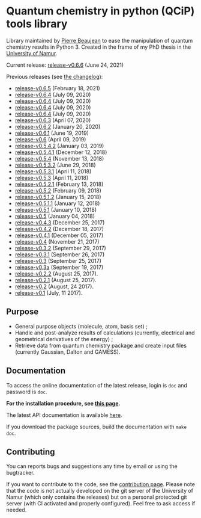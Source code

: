 # Quantum chemistry in python (QCiP) tools library

Library maintained by [Pierre Beaujean](pierre.beaujean@unamur.be) to ease the manipulation of quantum chemistry results in Python 3. Created in the frame of my PhD thesis in the [University of Namur](https://www.unamur.be).

<!-- STABLE: -->
Current release: [release-v0.6.6](https://gitlab.unamur.be/chimie/lct/qcip_tools/tree/release-v0.6.6) (June 24, 2021)

Previous releases (see [the changelog](./CHANGELOG.md)):

<!-- PREVIOUS: -->
+  [release-v0.6.5](https://gitlab.unamur.be/chimie/lct/qcip_tools/tree/release-v0.6.5) (February 18, 2021)
+  [release-v0.6.4](https://gitlab.unamur.be/chimie/lct/qcip_tools/tree/release-v0.6.4) (July 09, 2020)
+  [release-v0.6.4](https://gitlab.unamur.be/chimie/lct/qcip_tools/tree/release-v0.6.4) (July 09, 2020)
+  [release-v0.6.4](https://gitlab.unamur.be/chimie/lct/qcip_tools/tree/release-v0.6.4) (July 09, 2020)
+  [release-v0.6.4](https://gitlab.unamur.be/chimie/lct/qcip_tools/tree/release-v0.6.4) (July 09, 2020)
+  [release-v0.6.3](https://gitlab.unamur.be/chimie/lct/qcip_tools/tree/release-v0.6.3) (April 07, 2020)
+  [release-v0.6.2](https://gitlab.unamur.be/chimie/lct/qcip_tools/tree/release-v0.6.2) (January 20, 2020)
+  [release-v0.6.1](https://gitlab.unamur.be/chimie/lct/qcip_tools/tree/release-v0.6.1) (June 19, 2019)
+  [release-v0.6](https://gitlab.unamur.be/chimie/lct/qcip_tools/tree/release-v0.6) (April 09, 2019)
+  [release-v0.5.4.2](https://gitlab.unamur.be/chimie/lct/qcip_tools/tree/release-v0.5.4.2) (January 03, 2019)
+  [release-v0.5.4.1](https://gitlab.unamur.be/chimie/lct/qcip_tools/tree/release-v0.5.4.1) (December 12, 2018)
+  [release-v0.5.4](https://gitlab.unamur.be/chimie/lct/qcip_tools/tree/release-v0.5.4) (November 13, 2018)
+  [release-v0.5.3.2](https://gitlab.unamur.be/chimie/lct/qcip_tools/tree/release-v0.5.3.2) (June 29, 2018)
+  [release-v0.5.3.1](https://gitlab.unamur.be/chimie/lct/qcip_tools/tree/release-v0.5.3.1) (April 11, 2018)
+  [release-v0.5.3](https://gitlab.unamur.be/chimie/lct/qcip_tools/tree/release-v0.5.3) (April 11, 2018)
+  [release-v0.5.2.1](https://gitlab.unamur.be/chimie/lct/qcip_tools/tree/release-v0.5.2.1) (February 13, 2018)
+  [release-v0.5.2](https://gitlab.unamur.be/chimie/lct/qcip_tools/tree/release-v0.5.2) (February 09, 2018)
+  [release-v0.5.1.2](https://gitlab.unamur.be/chimie/lct/qcip_tools/tree/release-v0.5.1.2) (January 15, 2018)
+  [release-v0.5.1.1](https://gitlab.unamur.be/chimie/lct/qcip_tools/tree/release-v0.5.1.1) (January 12, 2018)
+  [release-v0.5.1](https://gitlab.unamur.be/chimie/lct/qcip_tools/tree/release-v0.5.1) (January 10, 2018)
+  [release-v0.5](https://gitlab.unamur.be/chimie/lct/qcip_tools/tree/release-v0.5) (January 04, 2018)
+ [release-v0.4.3](https://gitlab.unamur.be/chimie/lct/qcip_tools/tree/release-v0.4.3) (December 25, 2017)
+ [release-v0.4.2](https://gitlab.unamur.be/chimie/lct/qcip_tools/tree/release-v0.4.2) (December 18, 2017)
+ [release-v0.4.1](https://gitlab.unamur.be/chimie/lct/qcip_tools/tree/release-v0.4.1) (December 05, 2017)
+ [release-v0.4](https://gitlab.unamur.be/chimie/lct/qcip_tools/tree/release-v0.4) (November 21, 2017)
+ [release-v0.3.2](https://gitlab.unamur.be/chimie/lct/qcip_tools/tree/release-v0.3.2) (September 29, 2017)
+ [release-v0.3.1](https://gitlab.unamur.be/chimie/lct/qcip_tools/tree/release-v0.3.1) (September 26, 2017)
+ [release-v0.3](https://gitlab.unamur.be/chimie/lct/qcip_tools/tree/release-v0.3) (September 25, 2017)
+ [release-v0.3a](https://gitlab.unamur.be/chimie/lct/qcip_tools/tree/release-v0.3a) (September 19, 2017)
+ [release-v0.2.2](https://gitlab.unamur.be/chimie/lct/qcip_tools/tree/release-v0.2.2) (August 25, 2017).
+ [release-v0.2.1](https://gitlab.unamur.be/chimie/lct/qcip_tools/tree/release-v0.2.1) (August 25, 2017).
+ [release-v0.2](https://gitlab.unamur.be/chimie/lct/qcip_tools/tree/release-v0.2) (August, 24 2017).
+ [release-v0.1](https://gitlab.unamur.be/chimie/lct/qcip_tools/tree/release-v0.1) (July, 11 2017).

## Purpose

+ General purpose objects (molecule, atom, basis set) ;
+ Handle and post-analyze results of calculations (currently, electrical and geometrical derivatives of the energy) ;
+ Retrieve data from quantum chemistry package and create input files (currently Gaussian, Dalton and GAMESS).


## Documentation

To access the online documentation of the latest release, login is `doc` and password is `doc`.

**For the installation procedure, see [this page](http://perso.unamur.be/~pbeaujea/qcip_tools/html/install.html).**

The latest API documentation is available [here](http://perso.unamur.be/~pbeaujea/qcip_tools/html/).

If you download the package sources, build the documentation with `make doc`.

## Contributing

You can reports bugs and suggestions any time by email or using the bugtracker.

If you want to contribute to the code, see the [contribution page](./documentation/source/contributing.rst). 
Please note that the code is not actually developed on the git server of the University of Namur (which only contains the releases) but on a personal protected git server (with CI activated and properly configured). 
Feel free to ask access if needed.

